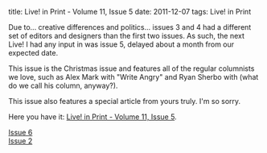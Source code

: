 title: Live! in Print - Volume 11, Issue 5
date: 2011-12-07
tags: Live! in Print

Due to... creative differences and politics... issues 3 and 4 had a different
set of editors and designers than the first two issues. As such, the next Live!
I had any input in was issue 5, delayed about a month from our expected date.

This issue is the Christmas issue and features all of the regular columnists we
love, such as Alex Mark with "Write Angry" and Ryan Sherbo with (what do we call
his column, anyway?).

This issue also features a special article from yours truly. I'm so sorry.

Here you have it: [Live! in Print - Volume 11, Issue 5](https://storage.googleapis.com/thekevjames-artifacts/lip5.pdf).

<div class='next-post'><a href='/blog/2012-02-08-lip-6'>Issue 6</a></div>
<div class='prev-post'><a href='/blog/2011-09-28-lip-2'>Issue 2</a></div>
